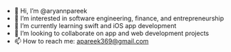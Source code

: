 - 👋 Hi, I’m @aryannpareek
- 👀 I’m interested in software engineering, finance, and entrepreneurship
- 🌱 I’m currently learning swift and iOS app development
- 💞️ I’m looking to collaborate on app and web development projects
- 📫 How to reach me: apareek369@gmail.com

<!---
aryannpareek/aryannpareek is a ✨ special ✨ repository because its `README.md` (this file) appears on your GitHub profile.
You can click the Preview link to take a look at your changes.
--->
